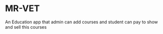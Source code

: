 # MR-VET
An Education app that admin can add courses and student can pay to show and sell this courses
